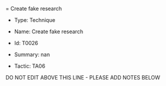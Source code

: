 = Create fake research

* Type: Technique

* Name: Create fake research

* Id: T0026

* Summary: nan

* Tactic: TA06

DO NOT EDIT ABOVE THIS LINE - PLEASE ADD NOTES BELOW
